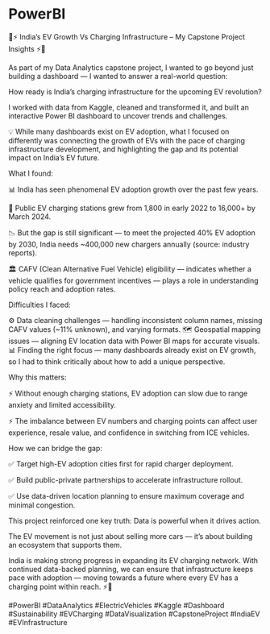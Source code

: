# PowerBI
🚗⚡ India’s EV Growth Vs Charging Infrastructure – My Capstone Project Insights ⚡🚗

As part of my Data Analytics capstone project, I wanted to go beyond just building a dashboard — I wanted to answer a real-world question:

How ready is India’s charging infrastructure for the upcoming EV revolution?

I worked with data from Kaggle, cleaned and transformed it, and built an interactive Power BI dashboard to uncover trends and challenges.

💡 While many dashboards exist on EV adoption, what I focused on differently was connecting the growth of EVs with the pace of charging infrastructure development, and highlighting the gap and its potential impact on India’s EV future.

What I found:

📊 India has seen phenomenal EV adoption growth over the past few years.

🔌 Public EV charging stations grew from 1,800 in early 2022 to 16,000+ by March 2024.

📉 But the gap is still significant — to meet the projected 40% EV adoption by 2030, India needs ~400,000 new chargers annually (source: industry reports).

🏛 CAFV (Clean Alternative Fuel Vehicle) eligibility — indicates whether a vehicle qualifies for government incentives — plays a role in understanding policy reach and adoption rates.

Difficulties I faced:

⚙ Data cleaning challenges — handling inconsistent column names, missing CAFV values (~11% unknown), and varying formats.
🗺 Geospatial mapping issues — aligning EV location data with Power BI maps for accurate visuals.
📊 Finding the right focus — many dashboards already exist on EV growth, so I had to think critically about how to add a unique perspective.

Why this matters:

⚡ Without enough charging stations, EV adoption can slow due to range anxiety and limited accessibility.

⚡ The imbalance between EV numbers and charging points can affect user experience, resale value, and confidence in switching from ICE vehicles.

How we can bridge the gap:

✅ Target high-EV adoption cities first for rapid charger deployment.

✅ Build public-private partnerships to accelerate infrastructure rollout.

✅ Use data-driven location planning to ensure maximum coverage and minimal congestion.

This project reinforced one key truth: Data is powerful when it drives action.

The EV movement is not just about selling more cars — it’s about building an ecosystem that supports them.

India is making strong progress in expanding its EV charging network. With continued data-backed planning, we can ensure that infrastructure keeps pace with adoption — moving towards a future where every EV has a charging point within reach. ⚡🚗

#PowerBI #DataAnalytics #ElectricVehicles #Kaggle #Dashboard #Sustainability #EVCharging #DataVisualization #CapstoneProject #IndiaEV #EVInfrastructure
